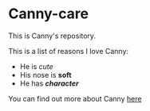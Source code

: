 # Canny-care
This is Canny's repository.

This is a list of reasons I love Canny:

* He is *cute*
* His nose is **soft**
* He has ***character***

You can find out more about Canny [here](http://www.careaboutlaminitis.org.uk)

